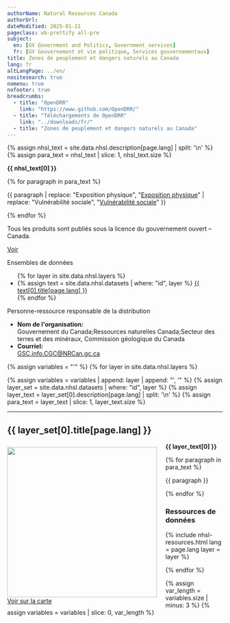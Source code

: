 ```yaml
---
authorName: Natural Resources Canada
authorUrl:
dateModified: 2025-01-21
pageclass: wb-prettify all-pre
subject:
  en: [GV Government and Politics, Government services]
  fr: [GV Gouvernement et vie politique, Services gouvernementaux]
title: Zones de peuplement et dangers naturels au Canada
lang: fr
altLangPage: ../en/
nositesearch: true
nomenu: true
nofooter: true
breadcrumbs:
  - title: "OpenDRR"
    link: "https://www.github.com/OpenDRR/"
  - title: "Téléchargements de OpenDRR"
    link: "../downloads/fr/"
  - title: "Zones de peuplement et dangers naturels au Canada"
---
```

<link href='../assets/css/app.css' rel='stylesheet'/>

{% assign nhsl_text = site.data.nhsl.description[page.lang] | split: '\n' %}
{% assign para_text = nhsl_text | slice: 1, nhsl_text.size %}

<p><strong>{{ nhsl_text[0] }}</strong></p>
<div class="row">
  <div class="col-md-8">
    {% for paragraph in para_text %}
      <p>{{ paragraph | replace: "Exposition physique", "<a href='#nhsl_physical_exposure_indicators-a'>Exposition physique</a>" | replace: "Vulnérabilité sociale", "<a href='#nhsl_social_fabric_indicators-a'>Vulnérabilité sociale</a>" }}</p>
    {% endfor %}
    <!-- <p>La <a href='#risk_dynamics'>couche de la dynamique des risques</a> utilise l’information disponible sur la croissance de la population et les changements à l’utilisation des terres depuis 1975 pour évaluer comment l’évolution des tendances de l’urbanisation contribuent à aggraver les profils de risques naturels au fil du temps au Canada.</p> -->
    <section class="jumbotron">
      <p>Tous les produits sont publiés sous la licence du gouvernement ouvert – Canada.</p>
      <p><a href="https://ouvert.canada.ca/fr/licence-du-gouvernement-ouvert-canada" class="btn btn-info btn-lg" role="button">Voir</a></p>
    </section>
  </div>
  <div class="col-md-4">
  <div class="panel panel-primary mrgn-tp-sm">
      <div class="panel-heading">
        <div class="panel-title">Ensembles de données</div>
      </div>
      <ul class="list-group">
        {% for layer in site.data.nhsl.layers %}
        <li class="list-group-item">
          {% assign text = site.data.nhsl.datasets | where: "id", layer %}
          <a href='#{{ layer }}-a'>{{ text[0].title[page.lang] }}</a>
        </li>
        {% endfor %}
      </ul>
    </div>
    <div class="panel panel-primary">
      <div class="panel-heading">
        <div class="panel-title">Personne-ressource responsable de la distribution</div>
      </div>
      <ul class="list-group">
        <li class="list-group-item">
          <b>Nom de l'organisation:</b><br>
          Gouvernement du Canada;Ressources naturelles Canada;Secteur des terres et des minéraux, Commission géologique du Canada
        </li>   
        <li class="list-group-item">
          <b>Courriel:</b><br>
          <a href="mailto:GSC.info.CGC@NRCan.gc.ca">GSC.info.CGC@NRCan.gc.ca</a>
        </li>
      </ul>
    </div>
  </div>
</div>

{% assign variables = "'" %}
{% for layer in site.data.nhsl.layers %}

  {% assign variables = variables | append: layer | append: "', '" %}
  {% assign layer_set = site.data.nhsl.datasets | where: "id", layer %}
  {% assign layer_text = layer_set[0].description[page.lang] | split: '\n' %}
  {% assign para_text = layer_text | slice: 1, layer_text.size %}

  <hr>

  <a name="{{ layer }}-a"></a>

  <h2>{{ layer_set[0].title[page.lang] }}</h2>

  <p>
    <div class="card" style="float:left;margin:10px 20px 0px 0px;">
      <img src="../assets/img/{{ layer }}.png" width="350" class="img-rounded img-responsive"/>
      <div class="card-body">
        <a href="{{ layer }}_map.html" class="btn btn-primary btn-lg btn-block mrgn-tp-sm" role="button"> Voir sur la carte </a>
      </div>
    </div>
    <strong>{{ layer_text[0] }}</strong>
  </p>

  <div>
  {% for paragraph in para_text %}
    <p>{{ paragraph }}</p>
  {% endfor %}
  </div>

  <div id={{ layer }} class="col-md-12">
    <h3>Ressources de données</h3>
    {% include nhsl-resources.html lang = page.lang layer = layer %}
  </div>

{% endfor %}

{% assign var_length = variables.size | minus: 3 %}
{% assign variables = variables | slice: 0, var_length %}

<script src="https://code.jquery.com/jquery-1.12.2.min.js"
        integrity="sha256-lZFHibXzMHo3GGeehn1hudTAP3Sc0uKXBXAzHX1sjtk=" crossorigin="anonymous"></script>

<script src="../assets/js/app.js"></script>
<script>
  let layers = [{{ variables }}];
  showProv( layers );
</script>
